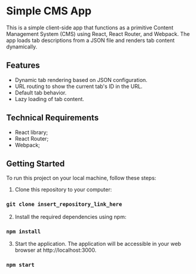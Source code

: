 # Simple CMS App

This is a simple client-side app that functions as a primitive Content Management System (CMS) using React, React Router, and Webpack. The app loads tab descriptions from a JSON file and renders tab content dynamically.

## Features

- Dynamic tab rendering based on JSON configuration.
- URL routing to show the current tab's ID in the URL.
- Default tab behavior.
- Lazy loading of tab content.

## Technical Requirements

- React library;
- React Router;
- Webpack;

## Getting Started

To run this project on your local machine, follow these steps:

1. Clone this repository to your computer:

### `git clone insert_repository_link_here`

2. Install the required dependencies using npm:

### `npm install`

3. Start the application. The application will be accessible in your web browser at http://localhost:3000.

### `npm start`

